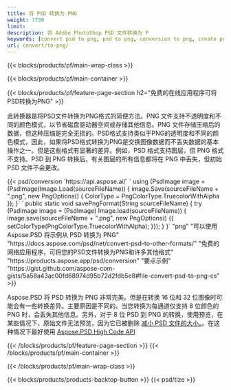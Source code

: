 ```yaml
---
title: 将 PSD 转换为 PNG
weight: 7730
limit: 
description: 将 Adobe PhotoShop PSD 文件转换为 P
keywords: [convert psd to png, psd to png, conversion to png, create png from psd, print psd as png]
url: convert/to-png/
---
```


{{< blocks/products/pf/main-wrap-class >}}

{{< blocks/products/pf/main-container >}}

{{< blocks/products/pf/feature-page-section h2="免费的在线应用程序可将PSD转换为PNG" >}}
<p>此转换器是将PSD文件转换为PNG格式的简便方法。PNG 文件支持不透明度和不同的颜色模式，以节省磁盘驱动器空间或存储其他信息。PNG 文件存储压缩后的数据，但这种压缩是完全无损的。PSD格式支持类似于PNG的透明度和不同的颜色模式，因此，如果将PSD格式转换为PNG是交换图像数据而不丢失数据的基本操作之一。但是这些格式有显著的差异。例如，PSD 格式支持图层，但 PNG 格式不支持。PSD 到 PNG 转换后，有关图层的所有信息都将在 PNG 中丢失，但初始 PSD 文件不会更改。</p>
{{< psd/conversion `https://api.aspose.ai/` 
`    using (PsdImage image = (PsdImage)Image.Load(sourceFileName))
    {
        image.Save(sourceFileName + ".png",  new PngOptions() {  ColorType = PngColorType.TruecolorWithAlpha });
    }` 
	`    public static void savePngFormat(String sourceFileName) {
        try (PsdImage image = (PsdImage) Image.load(sourceFileName)) {
            image.save(sourceFileName + ".png", new PngOptions() {{
                setColorType(PngColorType.TruecolorWithAlpha);
            }});
        }
    }` 
	"png" 
"可以使用 Aspose.PSD 将示例从 PSD 转换为 PNG"  "https://docs.aspose.com/psd/net/convert-psd-to-other-formats/" 
"免费的网络应用程序，可将您的PSD文件转换为PNG和许多其他格式" "https://products.aspose.app/psd/conversion" 
"要点示例" "https://gist.github.com/aspose-com-gists/5a58a43ac00fd68974d95b72d2fdb5e8#file-convert-psd-to-png-cs" >}}
<p>Aspose.PSD 将 PSD 转换为 PNG 非常完美。但是在转换 16 位和 32 位图像时可能会有一些转换差异。主要原因是不同的。当您转换为每通道仅支持 8 位颜色的 PNG 时，会丢失其他信息。另外，对于 8 位 PSD 到 PNG 的转换，使用预览，在某些情况下，原始文件无法预览，因为它已被删除 <a href="/psd/reduce-size">减小 PSD 文件的大小。</a>。在这种情况下最好使用 <a href="/psd">Aspose.PSD High Code API</a></p>
{{< /blocks/products/pf/feature-page-section >}}
{{< /blocks/products/pf/main-container >}}


{{< /blocks/products/pf/main-wrap-class >}}

{{< blocks/products/products-backtop-button >}}
{{< psd/tize >}}
